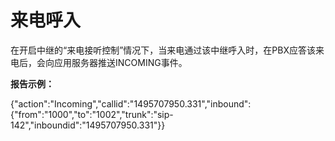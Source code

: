 

# 来电呼入

在开启中继的“来电接听控制”情况下，当来电通过该中继呼入时，在PBX应答该来电后，会向应用服务器推送INCOMING事件。

**报告示例：**

{"action":"Incoming","callid":"1495707950.331","inbound":{"from":"1000","to":"1002","trunk":"sip-142","inboundid":"1495707950.331"}}

